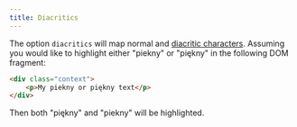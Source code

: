 ```yaml
---
title: Diacritics
---
```


The option `diacritics` will map normal and [diacritic characters][diacritics].
Assuming you would like to highlight either "piekny" or "piękny" in the
following DOM fragment:

```html
<div class="context">
    <p>My piekny or piękny text</p>
</div>
```

Then both "piękny" and "piekny" will be highlighted.


[diacritics]: https://en.wikipedia.org/wiki/Diacritic

